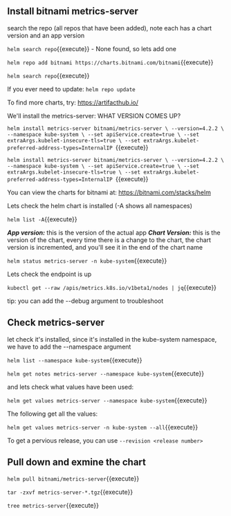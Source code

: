 ## Install bitnami metrics-server

search the repo (all repos that have been added), note each has a chart version and an app version

`helm search repo`{{execute}} - None found, so lets add one


`helm repo add bitnami https://charts.bitnami.com/bitnami`{{execute}}   

`helm search repo`{{execute}}

If you ever need to update: `helm repo update`

To find more charts, try: https://artifacthub.io/

We'll install the metrics-server:  WHAT VERSION COMES UP?

`helm install metrics-server bitnami/metrics-server \
  --version=4.2.2 \
  --namespace kube-system \
  --set apiService.create=true \
  --set extraArgs.kubelet-insecure-tls=true \
  --set extraArgs.kubelet-preferred-address-types=InternalIP
`{{execute}}


`helm install metrics-server bitnami/metrics-server \
  --version=4.2.2 \
  --namespace kube-system \
  --set apiService.create=true \
  --set extraArgs.kubelet-insecure-tls=true \
  --set extraArgs.kubelet-preferred-address-types=InternalIP
`{{execute}}



You can view the charts for bitnami at: https://bitnami.com/stacks/helm


Lets check the helm chart is installed (-A shows all namespaces)

`helm list -A`{{execute}}

***App version:*** this is the version of the actual app
***Chart Version:*** this is the version of the chart, every time there is a change to the chart, the chart version is incremented, and you'll see it in the end of the chart name

`helm status metrics-server -n kube-system`{{execute}}

Lets check the endpoint is up

`kubectl get --raw /apis/metrics.k8s.io/v1beta1/nodes | jq`{{execute}}

tip: you can add the --debug  argument to troubleshoot



## Check metrics-server

let check it's installed, since it's installed in the kube-system namespace, we have to add the --namespace argument

`helm list --namespace kube-system`{{execute}}

`helm get notes metrics-server --namespace kube-system`{{execute}}

and lets check what values have been used:

`helm get values metrics-server --namespace kube-system`{{execute}}

The following get all the values:

`helm get values metrics-server -n kube-system --all`{{execute}}

To get a pervious release, you can use `--revision <release number>`

## Pull down and exmine the chart

`helm pull bitnami/metrics-server`{{execute}}

`tar -zxvf metrics-server-*.tgz`{{execute}}

`tree metrics-server`{{execute}}

